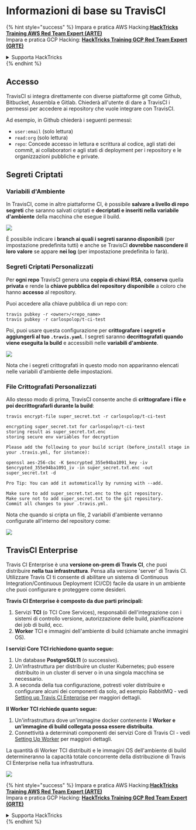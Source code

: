 # Informazioni di base su TravisCI

{% hint style="success" %}
Impara e pratica AWS Hacking:<img src="/.gitbook/assets/image.png" alt="" data-size="line">[**HackTricks Training AWS Red Team Expert (ARTE)**](https://training.hacktricks.xyz/courses/arte)<img src="/.gitbook/assets/image.png" alt="" data-size="line">\
Impara e pratica GCP Hacking: <img src="/.gitbook/assets/image (2).png" alt="" data-size="line">[**HackTricks Training GCP Red Team Expert (GRTE)**<img src="/.gitbook/assets/image (2).png" alt="" data-size="line">](https://training.hacktricks.xyz/courses/grte)

<details>

<summary>Supporta HackTricks</summary>

* Controlla i [**piani di abbonamento**](https://github.com/sponsors/carlospolop)!
* **Unisciti al** 💬 [**gruppo Discord**](https://discord.gg/hRep4RUj7f) o al [**gruppo telegram**](https://t.me/peass) o **seguici** su **Twitter** 🐦 [**@hacktricks\_live**](https://twitter.com/hacktricks\_live)**.**
* **Condividi trucchi di hacking inviando PR ai** [**HackTricks**](https://github.com/carlospolop/hacktricks) e [**HackTricks Cloud**](https://github.com/carlospolop/hacktricks-cloud) repos di github.

</details>
{% endhint %}

## Accesso

TravisCI si integra direttamente con diverse piattaforme git come Github, Bitbucket, Assembla e Gitlab. Chiederà all'utente di dare a TravisCI i permessi per accedere ai repository che vuole integrare con TravisCI.

Ad esempio, in Github chiederà i seguenti permessi:

* `user:email` (solo lettura)
* `read:org` (solo lettura)
* `repo`: Concede accesso in lettura e scrittura al codice, agli stati dei commit, ai collaboratori e agli stati di deployment per i repository e le organizzazioni pubbliche e private.

## Segreti Criptati

### Variabili d'Ambiente

In TravisCI, come in altre piattaforme CI, è possibile **salvare a livello di repo segreti** che saranno salvati criptati e **decriptati e inseriti nella variabile d'ambiente** della macchina che esegue il build.

![](<../../.gitbook/assets/image (203).png>)

È possibile indicare i **branch ai quali i segreti saranno disponibili** (per impostazione predefinita tutti) e anche se TravisCI **dovrebbe nascondere il loro valore** se appare **nei log** (per impostazione predefinita lo farà).

### Segreti Criptati Personalizzati

Per **ogni repo** TravisCI genera una **coppia di chiavi RSA**, **conserva** quella **privata** e rende la **chiave pubblica del repository disponibile** a coloro che hanno **accesso** al repository.

Puoi accedere alla chiave pubblica di un repo con:
```
travis pubkey -r <owner>/<repo_name>
travis pubkey -r carlospolop/t-ci-test
```
Poi, puoi usare questa configurazione per **crittografare i segreti e aggiungerli al tuo `.travis.yaml`**. I segreti saranno **decrittografati quando viene eseguita la build** e accessibili nelle **variabili d'ambiente**.

![](<../../.gitbook/assets/image (139).png>)

Nota che i segreti crittografati in questo modo non appariranno elencati nelle variabili d'ambiente delle impostazioni.

### File Crittografati Personalizzati

Allo stesso modo di prima, TravisCI consente anche di **crittografare i file e poi decrittografarli durante la build**:
```
travis encrypt-file super_secret.txt -r carlospolop/t-ci-test

encrypting super_secret.txt for carlospolop/t-ci-test
storing result as super_secret.txt.enc
storing secure env variables for decryption

Please add the following to your build script (before_install stage in your .travis.yml, for instance):

openssl aes-256-cbc -K $encrypted_355e94ba1091_key -iv $encrypted_355e94ba1091_iv -in super_secret.txt.enc -out super_secret.txt -d

Pro Tip: You can add it automatically by running with --add.

Make sure to add super_secret.txt.enc to the git repository.
Make sure not to add super_secret.txt to the git repository.
Commit all changes to your .travis.yml.
```
Nota che quando si cripta un file, 2 variabili d'ambiente verranno configurate all'interno del repository come:

![](<../../.gitbook/assets/image (170).png>)

## TravisCI Enterprise

Travis CI Enterprise è una **versione on-prem di Travis CI**, che puoi distribuire **nella tua infrastruttura**. Pensa alla versione 'server' di Travis CI. Utilizzare Travis CI ti consente di abilitare un sistema di Continuous Integration/Continuous Deployment (CI/CD) facile da usare in un ambiente che puoi configurare e proteggere come desideri.

**Travis CI Enterprise è composto da due parti principali:**

1. Servizi **TCI** (o TCI Core Services), responsabili dell'integrazione con i sistemi di controllo versione, autorizzazione delle build, pianificazione dei job di build, ecc.
2. **Worker** TCI e immagini dell'ambiente di build (chiamate anche immagini OS).

**I servizi Core TCI richiedono quanto segue:**

1. Un database **PostgreSQL11** (o successivo).
2. Un'infrastruttura per distribuire un cluster Kubernetes; può essere distribuito in un cluster di server o in una singola macchina se necessario.
3. A seconda della tua configurazione, potresti voler distribuire e configurare alcuni dei componenti da solo, ad esempio RabbitMQ - vedi [Setting up Travis CI Enterprise](https://docs.travis-ci.com/user/enterprise/tcie-3.x-setting-up-travis-ci-enterprise/) per maggiori dettagli.

**Il Worker TCI richiede quanto segue:**

1. Un'infrastruttura dove un'immagine docker contenente il **Worker e un'immagine di build collegata possa essere distribuita**.
2. Connettività a determinati componenti dei servizi Core di Travis CI - vedi [Setting Up Worker](https://docs.travis-ci.com/user/enterprise/setting-up-worker/) per maggiori dettagli.

La quantità di Worker TCI distribuiti e le immagini OS dell'ambiente di build determineranno la capacità totale concorrente della distribuzione di Travis CI Enterprise nella tua infrastruttura.

![](<../../.gitbook/assets/image (199).png>)

{% hint style="success" %}
Impara e pratica AWS Hacking:<img src="/.gitbook/assets/image.png" alt="" data-size="line">[**HackTricks Training AWS Red Team Expert (ARTE)**](https://training.hacktricks.xyz/courses/arte)<img src="/.gitbook/assets/image.png" alt="" data-size="line">\
Impara e pratica GCP Hacking: <img src="/.gitbook/assets/image (2).png" alt="" data-size="line">[**HackTricks Training GCP Red Team Expert (GRTE)**<img src="/.gitbook/assets/image (2).png" alt="" data-size="line">](https://training.hacktricks.xyz/courses/grte)

<details>

<summary>Supporta HackTricks</summary>

* Controlla i [**piani di abbonamento**](https://github.com/sponsors/carlospolop)!
* **Unisciti al** 💬 [**gruppo Discord**](https://discord.gg/hRep4RUj7f) o al [**gruppo telegram**](https://t.me/peass) o **seguici** su **Twitter** 🐦 [**@hacktricks\_live**](https://twitter.com/hacktricks\_live)**.**
* **Condividi trucchi di hacking inviando PR ai** [**HackTricks**](https://github.com/carlospolop/hacktricks) e [**HackTricks Cloud**](https://github.com/carlospolop/hacktricks-cloud) repo di github.

</details>
{% endhint %}
